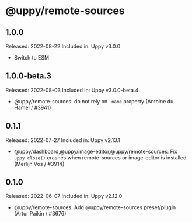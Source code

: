 # @uppy/remote-sources

## 1.0.0

Released: 2022-08-22
Included in: Uppy v3.0.0

- Switch to ESM

## 1.0.0-beta.3

Released: 2022-08-03
Included in: Uppy v3.0.0-beta.4

- @uppy/remote-sources: do not rely on `.name` property (Antoine du Hamel / #3941)

## 0.1.1

Released: 2022-07-27
Included in: Uppy v2.13.1

- @uppy/dashboard,@uppy/image-editor,@uppy/remote-sources: Fix `uppy.close()` crashes when remote-sources or image-editor is installed (Merlijn Vos / #3914)

## 0.1.0

Released: 2022-06-07
Included in: Uppy v2.12.0

- @uppy/remote-sources: Add @uppy/remote-sources preset/plugin (Artur Paikin / #3676)
